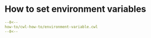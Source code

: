 # How to set environment variables

```yaml
--8<--
how-to/cwl-how-to/environment-variable.cwl
--8<--
```